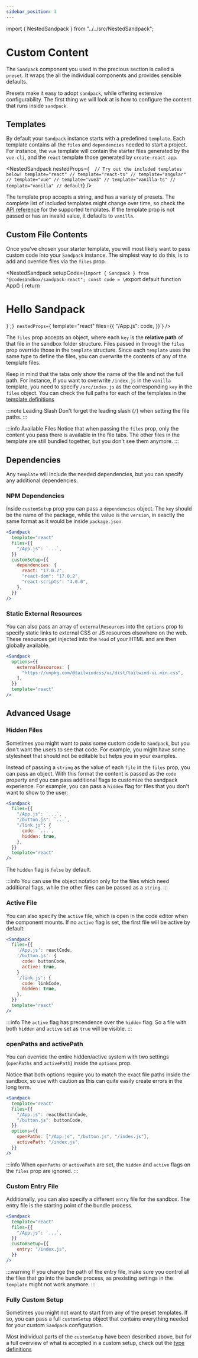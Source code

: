 ```yaml
---
sidebar_position: 3
---
```


import { NestedSandpack } from "../../src/NestedSandpack";

# Custom Content

The `Sandpack` component you used in the precious section is called a `preset`. It wraps the all the individual components and provides sensible defaults.

Presets make it easy to adopt `sandpack`, while offering extensive configurability. The first thing we will look at is how to configure the content that runs inside `sandpack`.

## Templates

By default your `Sandpack` instance starts with a predefined `template`.
Each template contains all the `files` and `dependencies` needed to start a project. For instance, the `vue` template will contain the starter files generated by the `vue-cli`, and the `react` template those generated by `create-react-app`.

<!-- prettier-ignore -->
<NestedSandpack nestedProps={`  // Try out the included templates below!
    template="react"
    // template="react-ts"
    // template="angular"
    // template="vue"
    // template="vue3"
    // template="vanilla-ts"
    // template="vanilla" // default`}
/>

The template prop accepts a string, and has a variety of presets. The complete list of included templates might change over time, so check the [API reference](/api/react/components/#sandpackpredefinedtemplate) for the supported templates. If the template prop is not passed or has an invalid value, it defaults to `vanilla`.

## Custom File Contents

Once you've chosen your starter template, you will most likely want to pass custom code into your `Sandpack` instance. The simplest way to do this, is to add and override files via the `files` prop.

<!-- prettier-ignore -->
<NestedSandpack
  setupCode={`import { Sandpack } from "@codesandbox/sandpack-react";
const code = \`export default function App() {
  return <h1>Hello Sandpack</h1>
}\`;`}
  nestedProps={`  template="react"
    files={{
      "/App.js": code,
    }}`}
  />

The `files` prop accepts an object, where each `key` is the **relative path** of that file in the sandbox folder structure. Files passed in through the `files` prop override those in the `template` structure. Since each `template` uses the same type to define the files, you can overwrite the contents of any of the template files.

Keep in mind that the tabs only show the name of the file and not the full path. For instance, if you want to overwrite `/index.js` in the `vanilla` template, you need to specify `/src/index.js` as the corresponding `key` in the `files` object. You can check the full paths for each of the templates in the [template definitions](https://github.com/codesandbox/sandpack/tree/main/sandpack-react/src/templates)

:::note Leading Slash
Don't forget the leading slash (`/`) when setting the file paths.
:::

:::info Available Files
Notice that when passing the `files` prop, only the content you pass there is available in the file tabs. The other files in the template are still bundled together, but you don't see them anymore.
:::

## Dependencies

Any `template` will include the needed dependencies, but you can specify any additional dependencies.

### NPM Dependencies

Inside `customSetup` prop you can pass a `dependencies` object. The `key` should be the name of the package, while the value is the `version`, in exactly the same format as it would be inside `package.json`.

```jsx
<Sandpack
  template="react"
  files={{
    "/App.js": `...`,
  }}
  customSetup={{
    dependencies: {
      react: "17.0.2",
      "react-dom": "17.0.2",
      "react-scripts": "4.0.0",
    },
  }}
/>
```

### Static External Resources

You can also pass an array of `externalResources` into the `options` prop to specify static links to external CSS or JS resources elsewhere on the web. These resources get injected into the `head` of your HTML and are then globally available.

```jsx
<Sandpack
  options={{
    externalResources: [
      "https://unpkg.com/@tailwindcss/ui/dist/tailwind-ui.min.css",
    ],
  }}
  template="react"
/>
```

## Advanced Usage

### Hidden Files

Sometimes you might want to pass some custom code to `Sandpack`, but you don't want the users to see that code. For example, you might have some stylesheet that should not be editable but helps you in your examples.

Instead of passing a `string` as the value of each `file` in the `files` prop, you can pass an object. With this format the content is passed as the `code` property and you can pass additional flags
to customize the sandpack experience. For example, you can pass a `hidden` flag for files that you don't want to show to the user:

```jsx
<Sandpack
  files={{
    "/App.js": `...`,
    "/button.js": `...`,
    "/link.js": {
      code: `...`,
      hidden: true,
    },
  }}
  template="react"
/>
```

The `hidden` flag is `false` by default.

:::info
You can use the object notation only for the files which need additional flags, while the other files can be passed as a `string`.
:::

### Active File

You can also specify the `active` file, which is open in the code editor
when the component mounts. If no `active` flag is set, the first file will be active by
default:

```jsx
<Sandpack
  files={{
    '/App.js': reactCode,
    '/button.js': {
      code: buttonCode,
      active: true,
    }
    '/link.js': {
      code: linkCode,
      hidden: true,
    },
  }}
  template="react"
/>
```

:::info
The `active` flag has precendence over the `hidden` flag. So a file with both `hidden` and `active` set as `true` will be visible.
:::

### openPaths and activePath

You can override the entire hidden/active system with two settings (`openPaths` and `activePath`) inside the
`options` prop.

Notice that both options require you to match the exact file paths inside the sandbox, so use with caution as this can quite easily create errors in the long term.

```jsx
<Sandpack
  template="react"
  files={{
    "/App.js": reactButtonCode,
    "/button.js": buttonCode,
  }}
  options={{
    openPaths: ["/App.js", "/button.js", "/index.js"],
    activePath: "/index.js",
  }}
/>
```

:::info
When `openPaths` or `activePath` are set, the `hidden` and `active` flags on the
`files` prop are ignored.
:::

### Custom Entry File

Additionally, you can also specify a different `entry` file for the sandbox. The entry file is the starting point of the bundle process.

```jsx
<Sandpack
  template="react"
  files={{
    "/App.js": `...`,
  }}
  customSetup={{
    entry: "/index.js",
  }}
/>
```

:::warning
If you change the path of the entry file, make sure you control all the files that go into the bundle process, as prexisting settings in the `template` might not work anymore.
:::

### Fully Custom Setup

Sometimes you might not want to start from any of the preset templates. If so, you can pass a full `customSetup` object that contains everything needed for your custom `Sandpack` configuration.

Most individual parts of the `customSetup` have been described above, but for a full overview of what is accepted in a custom setup, check out the [type definitions](https://github.com/codesandbox/sandpack/blob/main/sandpack-react/src/types.ts)
